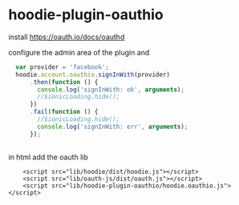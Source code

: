 hoodie-plugin-oauthio
====================

install https://oauth.io/docs/oauthd

configure the admin area of the plugin and

```javascript
  var provider = 'facebook';
  hoodie.account.oauthio.signInWith(provider)
      .then(function () {
        console.log('signInWith: ok', arguments);
        //$ionicLoading.hide();
      })
      .fail(function () {
        //$ionicLoading.hide();
        console.log('signInWith: err', arguments);
      });
  
```

in html add the oauth lib
```
    <script src="lib/hoodie/dist/hoodie.js"></script>
    <script src="lib/oauth-js/dist/oauth.js"></script>
    <script src="lib/hoodie-plugin-oauthio/hoodie.oauthio.js"></script>
```    
